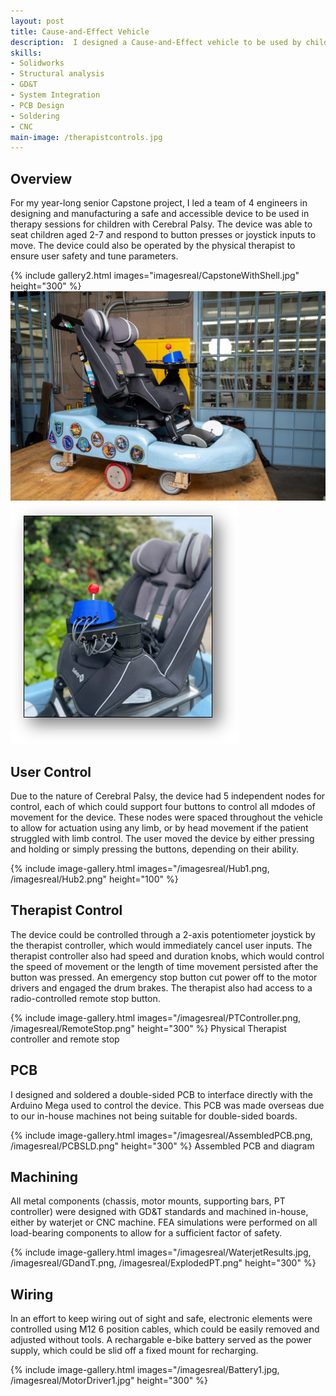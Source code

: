```yaml
---
layout: post
title: Cause-and-Effect Vehicle
description:  I designed a Cause-and-Effect vehicle to be used by children with Cerebral Palsy in physical therapy settings. I led the design and manufacturing for the chassis, drivetrain, and electronic hardware. This was my senior Capstone project and won the Mech E Top Technical Achievement award. 
skills: 
- Solidworks
- Structural analysis
- GD&T
- System Integration
- PCB Design
- Soldering
- CNC
main-image: /therapistcontrols.jpg 
---
```


## Overview
For my year-long senior Capstone project, I led a team of 4 engineers in designing and manufacturing a safe and accessible device to be used in therapy sessions for children with Cerebral Palsy. The device was able to seat children aged 2-7 and respond to button presses or joystick inputs to move. The device could also be operated by the physical therapist to ensure user safety and tune parameters. 

{% include gallery2.html images="imagesreal/CapstoneWithShell.jpg" height="300" %} 
![Test Image](/imagesreal/CapstoneWithShell.jpg)
![Test Image](/imagesreal/Hub1.png)

## User Control
Due to the nature of Cerebral Palsy, the device had 5 independent nodes for control, each of which could support four buttons to control all mdodes of movement for the device. These nodes were spaced throughout the vehicle to allow for actuation using any limb, or by head movement if the patient struggled with limb control. The user moved the device by either pressing and holding or simply pressing the buttons, depending on their ability. 

{% include image-gallery.html images="/imagesreal/Hub1.png, /imagesreal/Hub2.png" height="100" %} 


## Therapist Control
The device could be controlled through a 2-axis potentiometer joystick by the therapist controller, which would immediately cancel user inputs. The therapist controller also had speed and duration knobs, which would control the speed of movement or the length of time movement persisted after the button was pressed. An emergency stop button cut power off to the motor drivers and engaged the drum brakes. The therapist also had access to a radio-controlled remote stop button. 

{% include image-gallery.html images="/imagesreal/PTController.png, /imagesreal/RemoteStop.png" height="300" %} 
Physical Therapist controller and remote stop


## PCB
I designed and soldered a double-sided PCB to interface directly with the Arduino Mega used to control the device. This PCB was made overseas due to our in-house machines not being suitable for double-sided boards.

{% include image-gallery.html images="/imagesreal/AssembledPCB.png, /imagesreal/PCBSLD.png" height="300" %} 
Assembled PCB and diagram

## Machining 
All metal components (chassis, motor mounts, supporting bars, PT controller) were designed with GD&T standards and machined in-house, either by waterjet or CNC machine. FEA simulations were performed on all load-bearing components to allow for a sufficient factor of safety. 

{% include image-gallery.html images="/imagesreal/WaterjetResults.jpg, /imagesreal/GDandT.png, /imagesreal/ExplodedPT.png" height="300" %} 

## Wiring
In an effort to keep wiring out of sight and safe, electronic elements were controlled using M12 6 position cables, which could be easily removed and adjusted without tools. A rechargable e-bike battery served as the power supply, which could be slid off a fixed mount for recharging. 

{% include image-gallery.html images="/imagesreal/Battery1.jpg, /imagesreal/MotorDriver1.jpg" height="300" %} 
